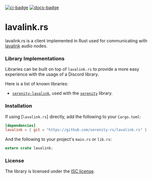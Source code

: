 [![ci-badge][]][ci] [![docs-badge][]][docs]

# lavalink.rs

lavalink.rs is a client implemented in Rust used for communicating with
[lavalink] audio nodes.

### Library Implementations

Libraries can be built on top of `lavalink.rs` to provide a more easy experience
with the usage of a Discord library.

Here is a list of known libraries:

- [`serenity-lavalink`], used with the [`serenity`] library.

### Installation

If using [`lavalink.rs`] directly, add the following to your `Cargo.toml`:

```toml
[dependencies]
lavalink = { git = "https://github.com/serenity-rs/lavalink.rs" }
```

And the following to your project's `main.rs` or `lib.rs`:

```rs
extern crate lavalink;
```

### License

The library is licensed under the [ISC license][license].

[`serenity`]: https://github.com/serenity-rs/serenity
[`serenity-lavalink`]: https://github.com/serenity-rs/serenity-lavalink
[ci]: https://travis-ci.org/serenity-rs/lavalink.rs
[ci-badge]: https://travis-ci.org/serenity-rs/lavalink.rs.svg?branch=master
[docs]: https://docs.rs/lavalink
[docs-badge]: https://img.shields.io/badge/docs-online-5023dd.svg
[lavalink]: https://github.com/Frederikam/Lavalink
[license]: https://github.com/serenity-rs/lavalink.rs/blob/master/LICENSE.md
